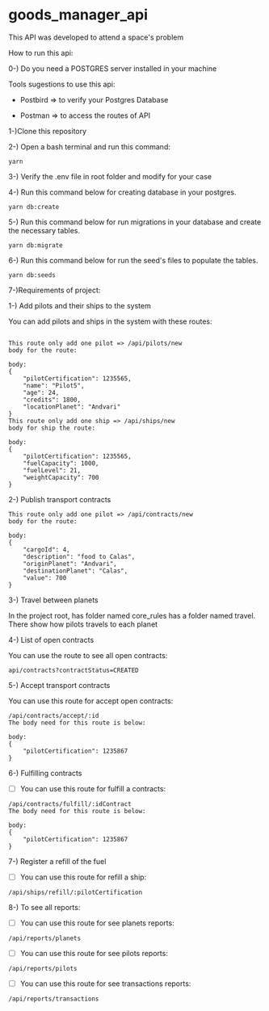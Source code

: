 # goods_manager_api

This API was developed to attend a space's problem

How to run this api:

0-) Do you need a POSTGRES server installed in your machine

Tools sugestions to use this api:

- Postbird => to verify your Postgres Database

* Postman => to access the routes of API

1-)Clone this repository

2-) Open a bash terminal and run this command:

```
yarn
```

3-) Verify the .env file in root folder and modify for your case

4-) Run this command below for creating database in your postgres.

```
yarn db:create
```

5-) Run this command below for run migrations in your database and create the necessary tables.

```
yarn db:migrate
```

6-) Run this command below for run the seed's files to populate the tables.

```
yarn db:seeds
```

7-)Requirements of project:

1-) Add pilots and their ships to the system

You can add pilots and ships in the system with these routes:

```

This route only add one pilot => /api/pilots/new
body for the route:

body:
{
    "pilotCertification": 1235565,
    "name": "Pilot5",
    "age": 24,
    "credits": 1800,
    "locationPlanet": "Andvari"
} 
This route only add one ship => /api/ships/new
body for ship the route:

body:
{
    "pilotCertification": 1235565,
    "fuelCapacity": 1000,
    "fuelLevel": 21,
    "weightCapacity": 700
}
```

2-) Publish transport contracts

```
This route only add one pilot => /api/contracts/new
body for the route:

body:
{
    "cargoId": 4,
    "description": "food to Calas",
    "originPlanet": "Andvari",
    "destinationPlanet": "Calas",
    "value": 700
}
```

3-) Travel between planets

In the project root, has folder named core_rules has a folder named travel. There show how pilots travels to each planet

4-) List of open contracts

You can use the route to see all open contracts:

```
api/contracts?contractStatus=CREATED
```

5-) Accept transport contracts

You can use this route for accept open contracts:

```
/api/contracts/accept/:id
The body need for this route is below:

body:
{
    "pilotCertification": 1235867
}

```

6-) Fulfilling contracts

* [ ] You can use this route for fulfill a contracts:

```
/api/contracts/fulfill/:idContract
The body need for this route is below:

body:
{
    "pilotCertification": 1235867
}

```

7-) Register a refill of the fuel

* [ ] You can use this route for refill a ship:

```
/api/ships/refill/:pilotCertification
```


8-) To see all reports:

* [ ] You can use this route for see planets reports:

```
/api/reports/planets
```


* [ ] You can use this route for see pilots reports:

```
/api/reports/pilots
```


* [ ] You can use this route for see transactions reports:

```
/api/reports/transactions
```
